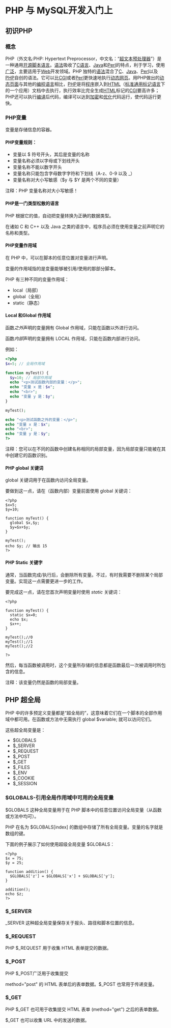 # PHP 与 MySQL开发入门上

## 初识PHP

### 概念

  PHP（外文名:PHP: Hypertext Preprocessor，中文名：“[超文本](https://baike.baidu.com/item/%E8%B6%85%E6%96%87%E6%9C%AC)[预处理器](https://baike.baidu.com/item/%E9%A2%84%E5%A4%84%E7%90%86%E5%99%A8)”）是一种通用[开源](https://baike.baidu.com/item/%E5%BC%80%E6%BA%90/246339)[脚本语言](https://baike.baidu.com/item/%E8%84%9A%E6%9C%AC%E8%AF%AD%E8%A8%80/1379708)。[语法](https://baike.baidu.com/item/%E8%AF%AD%E6%B3%95/2447258)吸收了[C语言](https://baike.baidu.com/item/C%E8%AF%AD%E8%A8%80)、[Java](https://baike.baidu.com/item/Java)和[Perl](https://baike.baidu.com/item/Perl)的特点，利于学习，使用[广泛](https://baike.baidu.com/item/%E5%B9%BF%E6%B3%9B/6246786)，主要适用于[Web](https://baike.baidu.com/item/Web)开发领域。PHP 独特的[语法](https://baike.baidu.com/item/%E8%AF%AD%E6%B3%95/2447258)混合了[C](https://baike.baidu.com/item/C)、[Java](https://baike.baidu.com/item/Java)、[Perl](https://baike.baidu.com/item/Perl)以及[PHP](https://baike.baidu.com/item/PHP)自创的语法。它可以比[CGI](https://baike.baidu.com/item/CGI)或者[Perl](https://baike.baidu.com/item/Perl)更快速地执行[动态网页](https://baike.baidu.com/item/%E5%8A%A8%E6%80%81%E7%BD%91%E9%A1%B5/6327050)。用PHP做出的[动态页面](https://baike.baidu.com/item/%E5%8A%A8%E6%80%81%E9%A1%B5%E9%9D%A2/8586386)与其他的[编程语言](https://baike.baidu.com/item/%E7%BC%96%E7%A8%8B%E8%AF%AD%E8%A8%80/9845131)相比，[PHP](https://baike.baidu.com/item/PHP/9337)是将[程序](https://baike.baidu.com/item/%E7%A8%8B%E5%BA%8F/71525)嵌入到[HTML](https://baike.baidu.com/item/HTML)（[标准通用标记语言](https://baike.baidu.com/item/%E6%A0%87%E5%87%86%E9%80%9A%E7%94%A8%E6%A0%87%E8%AE%B0%E8%AF%AD%E8%A8%80/6805073)下的一个应用）文档中去执行，执行效率比完全生成[HTML](https://baike.baidu.com/item/HTML)标记的[CGI](https://baike.baidu.com/item/CGI/607810)要高许多；PHP还可以执行[编译](https://baike.baidu.com/item/%E7%BC%96%E8%AF%91/1258343)后代码，编译可以达到[加密](https://baike.baidu.com/item/%E5%8A%A0%E5%AF%86/752748)和[优化](https://baike.baidu.com/item/%E4%BC%98%E5%8C%96/94618)代码运行，使代码运行更快。

### PHP变量

变量是存储信息的容器。

#### PHP变量规则：

- 变量以 $ 符号开头，其后是变量的名称
- 变量名称必须以字母或下划线开头
- 变量名称不能以数字开头
- 变量名称只能包含字母数字字符和下划线（A-z、0-9 以及 _）
- 变量名称对大小写敏感（$y 与 $Y 是两个不同的变量）

注释：PHP 变量名称对大小写敏感！

#### PHP是一门类型松散的语言

PHP 根据它的值，自动把变量转换为正确的数据类型。

在诸如 C 和 C++ 以及 Java 之类的语言中，程序员必须在使用变量之前声明它的名称和类型。

#### PHP变量作用域

在 PHP 中，可以在脚本的任意位置对变量进行声明。

变量的作用域指的是变量能够被引用/使用的那部分脚本。

PHP 有三种不同的变量作用域：

- local（局部）
- global（全局）
- static（静态）

#### Local 和Global 作用域

函数*之外*声明的变量拥有 Global 作用域，只能在函数以外进行访问。

函数*内部*声明的变量拥有 LOCAL 作用域，只能在函数内部进行访问。

例如：

```php
<?php
$x=5; // 全局作用域

function myTest() {
  $y=10; // 局部作用域
  echo "<p>测试函数内部的变量：</p>";
  echo "变量 x 是：$x";
  echo "<br>";
  echo "变量 y 是：$y";
} 

myTest();

echo "<p>测试函数之外的变量：</p>";
echo "变量 x 是：$x";
echo "<br>";
echo "变量 y 是：$y";
?>
```

注释：您可以在不同的函数中创建名称相同的局部变量，因为局部变量只能被在其中创建它的函数识别。

#### PHP global 关键词

global 关键词用于在函数内访问全局变量。

要做到这一点，请在（函数内部）变量前面使用 global 关键词：

```
<?php
$x=5;
$y=10;

function myTest() {
  global $x,$y;
  $y=$x+$y;
}

myTest();
echo $y; // 输出 15
?>
```

#### PHP Static 关键字

通常，当函数完成/执行后，会删除所有变量。不过，有时我需要不删除某个局部变量。实现这一点需要更进一步的工作。

要完成这一点，请在您首次声明变量时使用 *static* 关键词：

````
<?php

function myTest() {
  static $x=0;
  echo $x;
  $x++;
}

myTest();//0
myTest();//1
myTest();//2

?>
````

然后，每当函数被调用时，这个变量所存储的信息都是函数最后一次被调用时所包含的信息。

注释：该变量仍然是函数的局部变量。

## PHP 超全局

PHP 中的许多预定义变量都是“超全局的”，这意味着它们在一个脚本的全部作用域中都可用。在函数或方法中无需执行 global $variable; 就可以访问它们。

这些超全局变量是：

- $GLOBALS
- $_SERVER
- $_REQUEST
- $_POST
- $_GET
- $_FILES
- $_ENV
- $_COOKIE
- $_SESSION

### $GLOBALS-引用全局作用域中可用的全局变量

$GLOBALS 这种全局变量用于在 PHP 脚本中的任意位置访问全局变量（从函数或方法中均可）。

PHP 在名为 $GLOBALS[index] 的数组中存储了所有全局变量。变量的名字就是数组的键。

下面的例子展示了如何使用超级全局变量 $GLOBALS：

```
<?php 
$x = 75; 
$y = 25;
 
function addition() { 
  $GLOBALS['z'] = $GLOBALS['x'] + $GLOBALS['y']; 
}
 
addition(); 
echo $z; 
?>
```

### $_SERVER

_SERVER 这种超全局变量保存关于报头、路径和脚本位置的信息。

### $_REQUEST

PHP $_REQUEST 用于收集 HTML 表单提交的数据。

### $_POST

PHP   $_POST广泛用于收集提交 

method="post" 的 HTML 表单后的表单数据。$_POST 也常用于传递变量。

### $_GET

PHP $_GET 也可用于收集提交 HTML 表单 (method="get") 之后的表单数据。

$_GET 也可以收集 URL 中的发送的数据。




